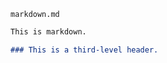 <!-- >>>>>> BEGIN GENERATED FILE (include): SOURCE C:/Users/Burdette/Documents/GitHub/markdown_helper/test/include/templates/markdown_markdown.md -->
<!-- >>>>>> BEGIN INCLUDED FILE (markdown): SOURCE C:/Users/Burdette/Documents/GitHub/markdown_helper/test/include/templates/../includes/markdown.md -->
<code>markdown.md</code>
```markdown
This is markdown.

### This is a third-level header.
```
<!-- <<<<<< END INCLUDED FILE (markdown): SOURCE C:/Users/Burdette/Documents/GitHub/markdown_helper/test/include/templates/../includes/markdown.md -->
<!-- <<<<<< END GENERATED FILE (include): SOURCE C:/Users/Burdette/Documents/GitHub/markdown_helper/test/include/templates/markdown_markdown.md -->
